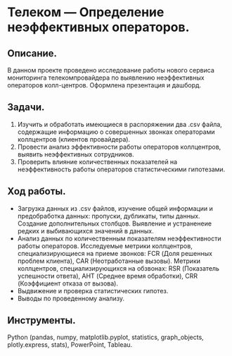 # Телеком — Определение неэффективных операторов.

## Описание.

В данном проекте проведено исследование работы нового сервиса мониторинга телекомпровайдера по выявлению неэффективных операторов колл-центров. Оформлена презентация и дашборд.

## Задачи.

1. Изучить и обработать имеющиеся в распоряжении два .csv файла, содержащие информацию о совершенных звонках операторами коллцентров (клиентов провайдера).
2. Провести анализ эффективности работы операторов коллцентров, выявить неэффективных сотрудников.
3. Проверить влияние количественных показателей на неэффективность работы операторов статистическими гипотезами.

## Ход работы.

 - Загрузка данных из .csv файлов, изучение общей информации и предобработка данных: пропуски, дубликаты, типы данных. Создание дополнительных столбцов. Выявление и устраненеие редких и выбивающихся значений в данных.
 - Анализ данных по количественным показателям неэффективности работы операторов. Исследуемые метрики коллцентров, специализирующиеся на приеме звонков: FCR (Доля решенных проблем клиента), CAR (Неотработанные вызовы). Метрики коллцентров, специализирующихся на обзвонах: RSR (Показатель успешности ответа), AHT (Среднее время обработки), CRR (Коэффициент отказа от вызова).
 - Выдвижение и проверка статистических гипотез.
 - Выводы по проведенному анализу.
   
## Инструменты.

Python (pandas, numpy, matplotlib.pyplot, statistics, graph_objects, plotly.express, stats), PowerPoint, Tableau.
